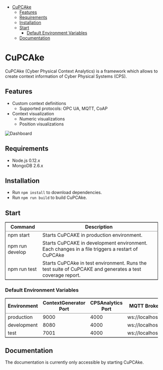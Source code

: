 - [CuPCAke](#sec-1)
  - [Features](#sec-1-1)
  - [Requirements](#sec-1-2)
  - [Installation](#sec-1-3)
  - [Start](#sec-1-4)
    - [Default Environment Variables](#sec-1-4-1)
  - [Documentation](#sec-1-5)

# CuPCAke<a id="orgheadline7"></a>

CuPCAke (Cyber Physical Context Analytics) is a framework which allows to create
context information of Cyber Physical Systems (CPS). 

## Features<a id="orgheadline1"></a>

-   Custom context definitions
    -   Supported protocols: OPC UA, MQTT, CoAP
-   Context visualization
    -   Numeric visualizations
    -   Position visualizations

![Dashboard](http://cdn.makeagif.com/media/10-14-2015/qF7ofE.gif)

## Requirements<a id="orgheadline2"></a>

-   Node.js 0.12.x
-   MongoDB 2.6.x

## Installation<a id="orgheadline3"></a>

-   Run `npm install` to download dependencies.
-   Run `npm run build` to build CuPCAke.

## Start<a id="orgheadline5"></a>

<table border="2" cellspacing="0" cellpadding="6" rules="groups" frame="hsides">


<colgroup>
<col  class="org-left" />

<col  class="org-left" />
</colgroup>
<thead>
<tr>
<th scope="col" class="org-left">Command</th>
<th scope="col" class="org-left">Description</th>
</tr>
</thead>

<tbody>
<tr>
<td class="org-left">npm start</td>
<td class="org-left">Starts CuPCAKE in production environment.</td>
</tr>


<tr>
<td class="org-left">npm run develop</td>
<td class="org-left">Starts CuPCAKE in development environment. Each changes in a file triggers a restart of CuPCAke</td>
</tr>


<tr>
<td class="org-left">npm run test</td>
<td class="org-left">Starts CuPCAke in test environment. Runs the test suite of CuPCAKE and generates a test coverage report.</td>
</tr>
</tbody>
</table>

### Default Environment Variables<a id="orgheadline4"></a>

<table border="2" cellspacing="0" cellpadding="6" rules="groups" frame="hsides">


<colgroup>
<col  class="org-left" />

<col  class="org-right" />

<col  class="org-right" />

<col  class="org-left" />

<col  class="org-left" />
</colgroup>
<thead>
<tr>
<th scope="col" class="org-left">Environment</th>
<th scope="col" class="org-right">ContextGenerator Port</th>
<th scope="col" class="org-right">CPSAnalytics Port</th>
<th scope="col" class="org-left">MQTT Broker URL</th>
<th scope="col" class="org-left">MongoDB URL</th>
</tr>
</thead>

<tbody>
<tr>
<td class="org-left">production</td>
<td class="org-right">9000</td>
<td class="org-right">4000</td>
<td class="org-left">ws://localhost:3000</td>
<td class="org-left">mongodb://localhost/contextGenerator</td>
</tr>


<tr>
<td class="org-left">development</td>
<td class="org-right">8080</td>
<td class="org-right">4000</td>
<td class="org-left">ws://localhost:7000</td>
<td class="org-left">mongodb://localhost/contextGeneratorDev</td>
</tr>


<tr>
<td class="org-left">test</td>
<td class="org-right">7001</td>
<td class="org-right">4000</td>
<td class="org-left">ws://localhost:7000</td>
<td class="org-left">mongodb://localhost/contextGeneratorTest</td>
</tr>
</tbody>
</table>

## Documentation<a id="orgheadline6"></a>

The documentation is currently only accessible by starting CuPCAke.
